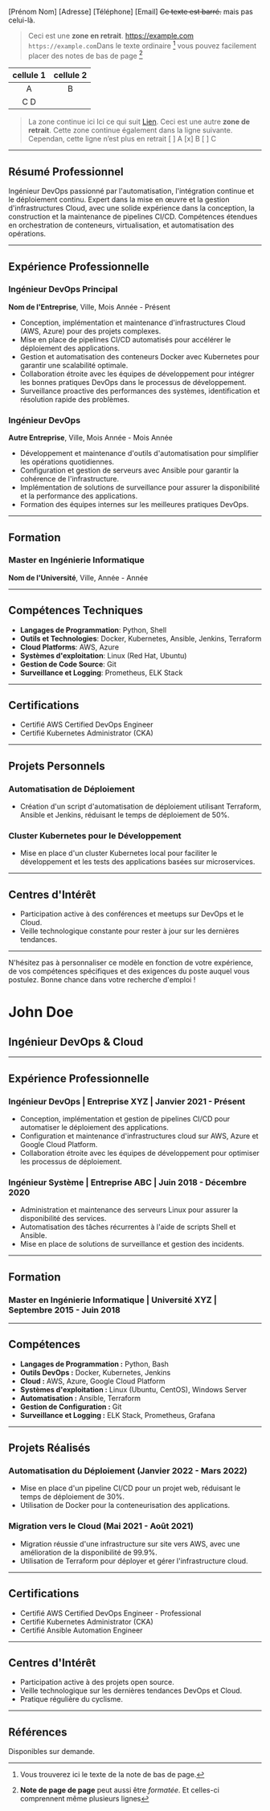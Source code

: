 [Prénom Nom]
[Adresse]
[Téléphone]
[Email]
~~Ce texte est barré.~~ mais pas celui-là.
>Ceci est une **zone en retrait**.
<https://example.com>
`https://example.com`Dans le texte ordinaire [^1] vous pouvez facilement placer des notes de bas de page [^2]
[^1]: Vous trouverez ici le texte de la note de bas de page.
 [^2]: **Note de page de page** peut aussi être *formatée*.
Et celles-ci comprennent même plusieurs lignes

>

|cellule 1 |cellule 2 |
|:--------:|:--------:|
 |   A      |  B    |
|    C        D    

>La zone continue ici
Ici ce qui suit [Lien](https://example.com/ "titre de lien optionnel").
>Ceci est une autre **zone de retrait**.
Cette zone continue également dans la ligne suivante.
Cependan, cette ligne n’est plus en retrait
[ ] A
[x] B
[ ] C

---

## Résumé Professionnel

Ingénieur DevOps passionné par l'automatisation, l'intégration continue et le déploiement continu. Expert dans la mise en œuvre et la gestion d'infrastructures Cloud, avec une solide expérience dans la conception, la construction et la maintenance de pipelines CI/CD. Compétences étendues en orchestration de conteneurs, virtualisation, et automatisation des opérations.

---

## Expérience Professionnelle

### Ingénieur DevOps Principal
**Nom de l'Entreprise**, Ville, Mois Année - Présent
- Conception, implémentation et maintenance d'infrastructures Cloud (AWS, Azure) pour des projets complexes.
- Mise en place de pipelines CI/CD automatisés pour accélérer le déploiement des applications.
- Gestion et automatisation des conteneurs Docker avec Kubernetes pour garantir une scalabilité optimale.
- Collaboration étroite avec les équipes de développement pour intégrer les bonnes pratiques DevOps dans le processus de développement.
- Surveillance proactive des performances des systèmes, identification et résolution rapide des problèmes.

### Ingénieur DevOps
**Autre Entreprise**, Ville, Mois Année - Mois Année
- Développement et maintenance d'outils d'automatisation pour simplifier les opérations quotidiennes.
- Configuration et gestion de serveurs avec Ansible pour garantir la cohérence de l'infrastructure.
- Implémentation de solutions de surveillance pour assurer la disponibilité et la performance des applications.
- Formation des équipes internes sur les meilleures pratiques DevOps.

---

## Formation

### Master en Ingénierie Informatique
**Nom de l'Université**, Ville, Année - Année

---

## Compétences Techniques

- **Langages de Programmation**: Python, Shell
- **Outils et Technologies**: Docker, Kubernetes, Ansible, Jenkins, Terraform
- **Cloud Platforms**: AWS, Azure
- **Systèmes d'exploitation**: Linux (Red Hat, Ubuntu)
- **Gestion de Code Source**: Git
- **Surveillance et Logging**: Prometheus, ELK Stack

---

## Certifications

- Certifié AWS Certified DevOps Engineer
- Certifié Kubernetes Administrator (CKA)

---

## Projets Personnels

### Automatisation de Déploiement
- Création d'un script d'automatisation de déploiement utilisant Terraform, Ansible et Jenkins, réduisant le temps de déploiement de 50%.

### Cluster Kubernetes pour le Développement
- Mise en place d'un cluster Kubernetes local pour faciliter le développement et les tests des applications basées sur microservices.

---

## Centres d'Intérêt

- Participation active à des conférences et meetups sur DevOps et le Cloud.
- Veille technologique constante pour rester à jour sur les dernières tendances.

---

N'hésitez pas à personnaliser ce modèle en fonction de votre expérience, de vos compétences spécifiques et des exigences du poste auquel vous postulez. Bonne chance dans votre recherche d'emploi !


# John Doe
## Ingénieur DevOps & Cloud

---

## Expérience Professionnelle

### Ingénieur DevOps | Entreprise XYZ | Janvier 2021 - Présent
- Conception, implémentation et gestion de pipelines CI/CD pour automatiser le déploiement des applications.
- Configuration et maintenance d'infrastructures cloud sur AWS, Azure et Google Cloud Platform.
- Collaboration étroite avec les équipes de développement pour optimiser les processus de déploiement.

### Ingénieur Système | Entreprise ABC | Juin 2018 - Décembre 2020
- Administration et maintenance des serveurs Linux pour assurer la disponibilité des services.
- Automatisation des tâches récurrentes à l'aide de scripts Shell et Ansible.
- Mise en place de solutions de surveillance et gestion des incidents.

---

## Formation

### Master en Ingénierie Informatique | Université XYZ | Septembre 2015 - Juin 2018

---

## Compétences

- **Langages de Programmation :** Python, Bash
- **Outils DevOps :** Docker, Kubernetes, Jenkins
- **Cloud :** AWS, Azure, Google Cloud Platform
- **Systèmes d'exploitation :** Linux (Ubuntu, CentOS), Windows Server
- **Automatisation :** Ansible, Terraform
- **Gestion de Configuration :** Git
- **Surveillance et Logging :** ELK Stack, Prometheus, Grafana

---

## Projets Réalisés

### Automatisation du Déploiement (Janvier 2022 - Mars 2022)
- Mise en place d'un pipeline CI/CD pour un projet web, réduisant le temps de déploiement de 30%.
- Utilisation de Docker pour la conteneurisation des applications.

### Migration vers le Cloud (Mai 2021 - Août 2021)
- Migration réussie d'une infrastructure sur site vers AWS, avec une amélioration de la disponibilité de 99.9%.
- Utilisation de Terraform pour déployer et gérer l'infrastructure cloud.

---

## Certifications

- Certifié AWS Certified DevOps Engineer - Professional
- Certifié Kubernetes Administrator (CKA)
- Certifié Ansible Automation Engineer

---

## Centres d'Intérêt

- Participation active à des projets open source.
- Veille technologique sur les dernières tendances DevOps et Cloud.
- Pratique régulière du cyclisme.

---

## Références

Disponibles sur demande.


